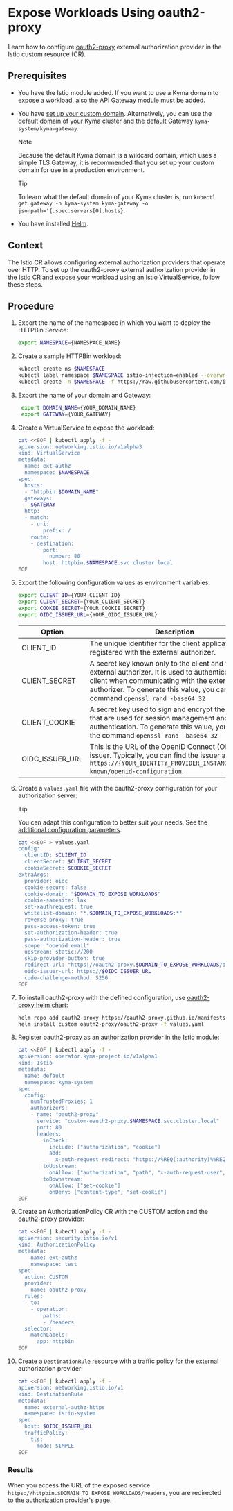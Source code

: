 # Expose Workloads Using oauth2-proxy

Learn how to configure [oauth2-proxy](https://github.com/oauth2-proxy/manifests/tree/main/helm/oauth2-proxy) external authorization provider in the Istio custom resource (CR).

## Prerequisites
* You have the Istio module added. If you want to use a Kyma domain to expose a workload, also the API Gateway module must be added.
* You have [set up your custom domain](https://kyma-project.io/#/api-gateway/user/tutorials/01-10-setup-custom-domain-for-workload). Alternatively, you can use the default domain of your Kyma cluster and the default Gateway `kyma-system/kyma-gateway`.
  
  > [!NOTE]
  > Because the default Kyma domain is a wildcard domain, which uses a simple TLS Gateway, it is recommended that you set up your custom domain for use in a production environment.

  > [!TIP]
  > To learn what the default domain of your Kyma cluster is, run `kubectl get gateway -n kyma-system kyma-gateway -o jsonpath='{.spec.servers[0].hosts}`.

* You have installed [Helm](https://helm.sh/docs/intro/install/).

## Context
The Istio CR allows configuring external authorization providers that operate over HTTP. To set up the oauth2-proxy external authorization provider in the Istio CR and expose your workload using an Istio VirtualService, follow these steps.

## Procedure
1. Export the name of the namespace in which you want to deploy the HTTPBin Service:
    ```bash
    export NAMESPACE={NAMESPACE_NAME}
    ```  
2. Create a sample HTTPBin workload:
    ```bash
    kubectl create ns $NAMESPACE
    kubectl label namespace $NAMESPACE istio-injection=enabled --overwrite
    kubectl create -n $NAMESPACE -f https://raw.githubusercontent.com/istio/istio/master/samples/httpbin/httpbin.yaml
    ```
3. Export the name of your domain and Gateway:
   ```bash
    export DOMAIN_NAME={YOUR_DOMAIN_NAME}
    export GATEWAY={YOUR_GATEWAY}
    ```   
4. Create a VirtualService to expose the workload:

    ```bash
    cat <<EOF | kubectl apply -f -
    apiVersion: networking.istio.io/v1alpha3
    kind: VirtualService
    metadata:
      name: ext-authz
      namespace: $NAMESPACE
    spec:
      hosts:
      - "httpbin.$DOMAIN_NAME"
      gateways:
      - $GATEWAY
      http:
      - match:
        - uri:
            prefix: /
        route:
        - destination:
            port:
              number: 80
            host: httpbin.$NAMESPACE.svc.cluster.local
    EOF
    ```

5. Export the following configuration values as environment variables:

    ```bash
    export CLIENT_ID={YOUR_CLIENT_ID}
    export CLIENT_SECRET={YOUR_CLIENT_SECRET}
    export COOKIE_SECRET={YOUR_COOKIE_SECRET}
    export OIDC_ISSUER_URL={YOUR_OIDC_ISSUER_URL}
    ```

    Option | Description |
    ---------|----------|
    CLIENT_ID | 	The unique identifier for the client application that is registered with the external authorizer. |
    CLIENT_SECRET | A secret key known only to the client and the external authorizer. It is used to authenticate the client when communicating with the external authorizer. To generate this value, you can use the command <code>openssl rand -base64 32 | head -c 32 | base64</code> |
    CLIENT_COOKIE | A secret key used to sign and encrypt the cookies that are used for session management and user authentication. To generate this value, you can use the command <code>openssl rand -base64 32 | head -c 32 | base64</code> |
    OIDC_ISSUER_URL | This is the URL of the OpenID Connect (OIDC) issuer. Typically, you can find the issuer at `https://{YOUR_IDENTITY_PROVIDER_INSTANCE}/.well-known/openid-configuration`. |

6. Create a `values.yaml` file with the oauth2-proxy configuration for your authorization server:

    >[!TIP]
    > You can adapt this configuration to better suit your needs. See the [additional configuration parameters](https://oauth2-proxy.github.io/oauth2-proxy/configuration/overview/#config-options).

    ```bash
    cat <<EOF > values.yaml
    config:
      clientID: $CLIENT_ID
      clientSecret: $CLIENT_SECRET
      cookieSecret: $COOKIE_SECRET
    extraArgs:
      provider: oidc
      cookie-secure: false
      cookie-domain: "$DOMAIN_TO_EXPOSE_WORKLOADS"
      cookie-samesite: lax
      set-xauthrequest: true
      whitelist-domain: "*.$DOMAIN_TO_EXPOSE_WORKLOADS:*"
      reverse-proxy: true
      pass-access-token: true
      set-authorization-header: true
      pass-authorization-header: true
      scope: "openid email"
      upstream: static://200
      skip-provider-button: true
      redirect-url: "https://oauth2-proxy.$DOMAIN_TO_EXPOSE_WORKLOADS/oauth2/callback"
      oidc-issuer-url: https://$OIDC_ISSUER_URL
      code-challenge-method: S256
    EOF
    ```

7. To install oauth2-proxy with the defined configuration, use [oauth2-proxy helm chart](https://github.com/oauth2-proxy/manifests):

    ```bash
    helm repo add oauth2-proxy https://oauth2-proxy.github.io/manifests
    helm install custom oauth2-proxy/oauth2-proxy -f values.yaml
    ```

8. Register oauth2-proxy as an authorization provider in the Istio module:

    ```bash
    cat <<EOF | kubectl apply -f -
    apiVersion: operator.kyma-project.io/v1alpha1
    kind: Istio
    metadata:
      name: default
      namespace: kyma-system
    spec:
      config:
        numTrustedProxies: 1
        authorizers:
        - name: "oauth2-proxy"
          service: "custom-oauth2-proxy.$NAMESPACE.svc.cluster.local"
          port: 80
          headers:
            inCheck:
              include: ["authorization", "cookie"]
              add:
                x-auth-request-redirect: "https://%REQ(:authority)%%REQ(x-envoy-original-path?:path)%"
            toUpstream:
              onAllow: ["authorization", "path", "x-auth-request-user", "x-auth-request-email", "x-auth-request-access-token"]
            toDownstream:
              onAllow: ["set-cookie"]
              onDeny: ["content-type", "set-cookie"]
    EOF
    ```
9.  Create an AuthorizationPolicy CR with the CUSTOM action and the oauth2-proxy provider:
    ```bash
    cat <<EOF | kubectl apply -f -
    apiVersion: security.istio.io/v1
    kind: AuthorizationPolicy
    metadata:
        name: ext-authz
        namespace: test
    spec:
      action: CUSTOM
      provider:
        name: oauth2-proxy
      rules:
      - to:
        - operation:
            paths:
            - /headers
      selector:
        matchLabels:
          app: httpbin
    EOF
    ```

10. Create a `DestinationRule` resource with a traffic policy for the external authorization provider:
    ```bash
    cat <<EOF | kubectl apply -f -
    apiVersion: networking.istio.io/v1
    kind: DestinationRule
    metadata:
      name: external-authz-https
      namespace: istio-system
    spec:
      host: $OIDC_ISSUER_URL
      trafficPolicy:
        tls:
          mode: SIMPLE
    EOF
    ```


### Results
When you access the URL of the exposed service `https://httpbin.$DOMAIN_TO_EXPOSE_WORKLOADS/headers`, you are redirected to the authorization provider's page.
